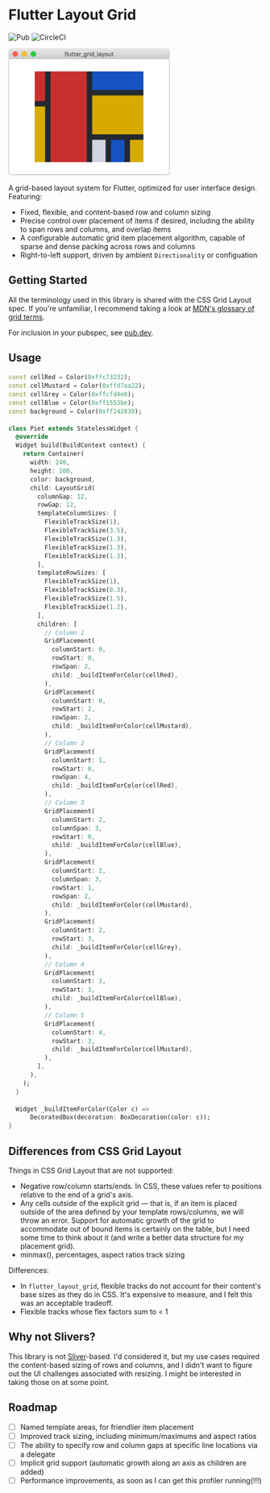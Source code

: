 # Flutter Layout Grid

![Pub](https://img.shields.io/pub/v/flutter_layout_grid)
![CircleCI](https://img.shields.io/circleci/build/github/shyndman/flutter_layout_grid?token=36ca34954c9d7fb9aae7c67cb0644d6ce61b51f4)

<img src="docs/piet.png" alt="Example of Flutter Layout Grid" width="320">

A grid-based layout system for Flutter, optimized for user interface design.
Featuring:

* Fixed, flexible, and content-based row and column sizing
* Precise control over placement of items if desired, including the ability to
  span rows and columns, and overlap items
* A configurable automatic grid item placement algorithm, capable of sparse and
  dense packing across rows and columns
* Right-to-left support, driven by ambient `Directionality` or configuation

## Getting Started

All the terminology used in this library is shared with the CSS Grid Layout
spec. If you're unfamiliar, I recommend taking a look at [MDN's glossary of grid
terms](https://developer.mozilla.org/en-US/docs/Web/CSS/CSS_Grid_Layout#Glossary_entries).

For inclusion in your pubspec, see
[pub.dev](https://pub.dev/packages/flutter_layout_grid#-installing-tab-).

## Usage

```dart
const cellRed = Color(0xffc73232);
const cellMustard = Color(0xffd7aa22);
const cellGrey = Color(0xffcfd4e0);
const cellBlue = Color(0xff1553be);
const background = Color(0xff242830);

class Piet extends StatelessWidget {
  @override
  Widget build(BuildContext context) {
    return Container(
      width: 240,
      height: 200,
      color: background,
      child: LayoutGrid(
        columnGap: 12,
        rowGap: 12,
        templateColumnSizes: [
          FlexibleTrackSize(1),
          FlexibleTrackSize(3.5),
          FlexibleTrackSize(1.3),
          FlexibleTrackSize(1.3),
          FlexibleTrackSize(1.3),
        ],
        templateRowSizes: [
          FlexibleTrackSize(1),
          FlexibleTrackSize(0.3),
          FlexibleTrackSize(1.5),
          FlexibleTrackSize(1.2),
        ],
        children: [
          // Column 1
          GridPlacement(
            columnStart: 0,
            rowStart: 0,
            rowSpan: 2,
            child: _buildItemForColor(cellRed),
          ),
          GridPlacement(
            columnStart: 0,
            rowStart: 2,
            rowSpan: 2,
            child: _buildItemForColor(cellMustard),
          ),
          // Column 2
          GridPlacement(
            columnStart: 1,
            rowStart: 0,
            rowSpan: 4,
            child: _buildItemForColor(cellRed),
          ),
          // Column 3
          GridPlacement(
            columnStart: 2,
            columnSpan: 3,
            rowStart: 0,
            child: _buildItemForColor(cellBlue),
          ),
          GridPlacement(
            columnStart: 2,
            columnSpan: 3,
            rowStart: 1,
            rowSpan: 2,
            child: _buildItemForColor(cellMustard),
          ),
          GridPlacement(
            columnStart: 2,
            rowStart: 3,
            child: _buildItemForColor(cellGrey),
          ),
          // Column 4
          GridPlacement(
            columnStart: 3,
            rowStart: 3,
            child: _buildItemForColor(cellBlue),
          ),
          // Column 5
          GridPlacement(
            columnStart: 4,
            rowStart: 3,
            child: _buildItemForColor(cellMustard),
          ),
        ],
      ),
    );
  }

  Widget _buildItemForColor(Color c) =>
      DecoratedBox(decoration: BoxDecoration(color: c));
}
```

## Differences from CSS Grid Layout

Things in CSS Grid Layout that are not supported:

* Negative row/column starts/ends. In CSS, these values refer to positions
  relative to the end of a grid's axis.
* Any cells outside of the explicit grid — that is, if an item is placed outside
  of the area defined by your template rows/columns, we will throw an error.
  Support for automatic growth of the grid to accommodate out of bound items is
  certainly on the table, but I need some time to think about it (and write a
  better data structure for my placement grid).
* minmax(), percentages, aspect ratios track sizing

Differences:
* In `flutter_layout_grid`, flexible tracks do not account for their content's
  base sizes as they do in CSS. It's expensive to measure, and I felt this was
  an acceptable tradeoff.
* Flexible tracks whose flex factors sum to < 1

## Why not Slivers?
This library is not
[Sliver](https://medium.com/flutter/slivers-demystified-6ff68ab0296f)-based. I'd
considered it, but my use cases required the content-based sizing of rows and
columns, and I didn't want to figure out the UI challenges associated with
resizing. I might be interested in taking those on at some point.

## Roadmap

* [ ] Named template areas, for friendlier item placement
* [ ] Improved track sizing, including minimum/maximums and aspect ratios
* [ ] The ability to specify row and column gaps at specific line locations via
      a delegate
* [ ] Implicit grid support (automatic growth along an axis as children are
      added)
* [ ] Performance improvements, as soon as I can get this profiler
      running(!!!)
